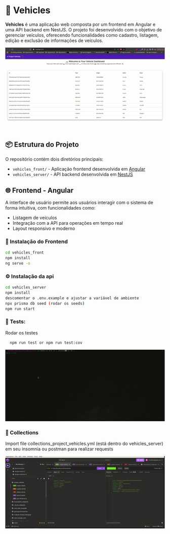 # 🚗 Vehicles

**Vehicles** é uma aplicação web composta por um frontend em Angular e uma API backend em NestJS. O projeto foi desenvolvido com o objetivo de gerenciar veículos, oferecendo funcionalidades como cadastro, listagem, edição e exclusão de informações de veículos.

<div align="center" >
  <img src="./front.gif">
</div>

## 📦 Estrutura do Projeto

O repositório contém dois diretórios principais:

- `vehicles_front/` - Aplicação frontend desenvolvida em [Angular](https://angular.io/)
- `vehicles_server/` - API backend desenvolvida em [NestJS](https://nestjs.com/)

## 🌐 Frontend - Angular

A interface de usuário permite aos usuários interagir com o sistema de forma intuitiva, com funcionalidades como:

- Listagem de veículos
- Integração com a API para operações em tempo real
- Layout responsivo e moderno

### 📁 Instalação do Frontend

```bash
cd vehicles_front
npm install
ng serve -o
```

### ⚙️ Instalação da api

```bash
cd vehicles_server
npm install
descomentar o .env.example e ajustar a variável de ambiente
npx prisma db seed (rodar os seeds)
npm run start
```

### 🧪 Tests:

Rodar os testes

```bash
  npm run test or npm run test:cov
```

<div align="center" >
  <img src="./test.gif">
</div>


### 🧳 Collections

Import file collections_project_vehicles.yml (está dentro do vehicles_server) em seu insomnia ou postman para realizar requests

<div align="center" >
  <img src="./collections.gif">
</div>